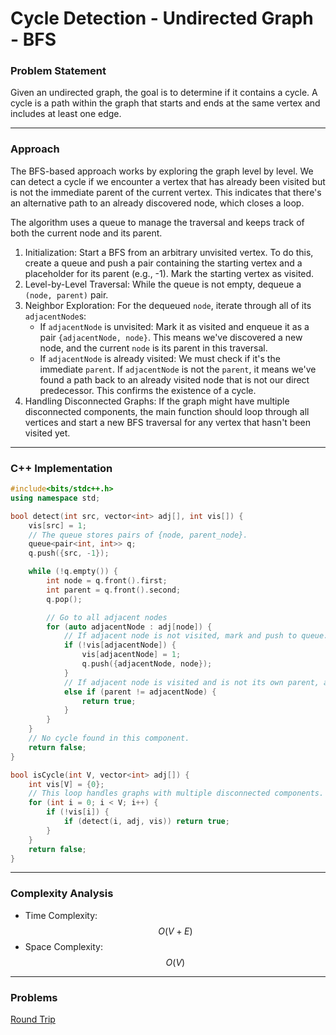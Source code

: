 # Cycle Detection - Undirected Graph - BFS

### Problem Statement

Given an undirected graph, the goal is to determine if it contains a cycle. A cycle is a path within the graph that starts and ends at the same vertex and includes at least one edge.

***

### Approach

The BFS-based approach works by exploring the graph level by level. We can detect a cycle if we encounter a vertex that has already been visited but is not the immediate parent of the current vertex. This indicates that there's an alternative path to an already discovered node, which closes a loop.

The algorithm uses a queue to manage the traversal and keeps track of both the current node and its parent.

1. Initialization: Start a BFS from an arbitrary unvisited vertex. To do this, create a queue and push a pair containing the starting vertex and a placeholder for its parent (e.g., -1). Mark the starting vertex as visited.
2. Level-by-Level Traversal: While the queue is not empty, dequeue a `(node, parent)` pair.
3. Neighbor Exploration: For the dequeued `node`, iterate through all of its `adjacentNode`s:
   * If `adjacentNode` is unvisited: Mark it as visited and enqueue it as a pair `{adjacentNode, node}`. This means we've discovered a new node, and the current `node` is its parent in this traversal.
   * If `adjacentNode` is already visited: We must check if it's the immediate `parent`. If `adjacentNode` is not the `parent`, it means we've found a path back to an already visited node that is not our direct predecessor. This confirms the existence of a cycle.
4. Handling Disconnected Graphs: If the graph might have multiple disconnected components, the main function should loop through all vertices and start a new BFS traversal for any vertex that hasn't been visited yet.

***

### C++ Implementation

```cpp
#include<bits/stdc++.h>
using namespace std;

bool detect(int src, vector<int> adj[], int vis[]) {
    vis[src] = 1;
    // The queue stores pairs of {node, parent_node}.
    queue<pair<int, int>> q;
    q.push({src, -1}); 

    while (!q.empty()) {
        int node = q.front().first;
        int parent = q.front().second;
        q.pop();

        // Go to all adjacent nodes
        for (auto adjacentNode : adj[node]) {
            // If adjacent node is not visited, mark and push to queue.
            if (!vis[adjacentNode]) {
                vis[adjacentNode] = 1;
                q.push({adjacentNode, node});
            }
            // If adjacent node is visited and is not its own parent, a cycle exists.
            else if (parent != adjacentNode) {
                return true;
            }
        }
    }
    // No cycle found in this component.
    return false;
}

bool isCycle(int V, vector<int> adj[]) {
    int vis[V] = {0};
    // This loop handles graphs with multiple disconnected components.
    for (int i = 0; i < V; i++) {
        if (!vis[i]) {
            if (detect(i, adj, vis)) return true;
        }
    }
    return false;
}
```

***

### Complexity Analysis

* Time Complexity: $$O(V + E)$$
* Space Complexity: $$O(V)$$

***

### Problems

[Round Trip](https://cses.fi/problemset/task/1669)
